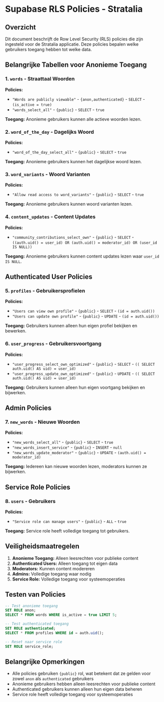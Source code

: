 # Supabase RLS Policies - Stratalia

## Overzicht
Dit document beschrijft de Row Level Security (RLS) policies die zijn ingesteld voor de Stratalia applicatie. Deze policies bepalen welke gebruikers toegang hebben tot welke data.

## Belangrijke Tabellen voor Anonieme Toegang

### 1. `words` - Straattaal Woorden
**Policies:**
- `"Words are publicly viewable"` - `{anon,authenticated}` - `SELECT` - `(is_active = true)`
- `"words_select_all"` - `{public}` - `SELECT` - `true`

**Toegang:** Anonieme gebruikers kunnen alle actieve woorden lezen.

### 2. `word_of_the_day` - Dagelijks Woord
**Policies:**
- `"word_of_the_day_select_all"` - `{public}` - `SELECT` - `true`

**Toegang:** Anonieme gebruikers kunnen het dagelijkse woord lezen.

### 3. `word_variants` - Woord Varianten
**Policies:**
- `"Allow read access to word_variants"` - `{public}` - `SELECT` - `true`

**Toegang:** Anonieme gebruikers kunnen woord varianten lezen.

### 4. `content_updates` - Content Updates
**Policies:**
- `"community_contributions_select_own"` - `{public}` - `SELECT` - `((auth.uid() = user_id) OR (auth.uid() = moderator_id) OR (user_id IS NULL))`

**Toegang:** Anonieme gebruikers kunnen content updates lezen waar `user_id IS NULL`.

## Authenticated User Policies

### 5. `profiles` - Gebruikersprofielen
**Policies:**
- `"Users can view own profile"` - `{public}` - `SELECT` - `(id = auth.uid())`
- `"Users can update own profile"` - `{public}` - `UPDATE` - `(id = auth.uid())`

**Toegang:** Gebruikers kunnen alleen hun eigen profiel bekijken en bewerken.

### 6. `user_progress` - Gebruikersvoortgang
**Policies:**
- `"user_progress_select_own_optimized"` - `{public}` - `SELECT` - `(( SELECT auth.uid() AS uid) = user_id)`
- `"user_progress_update_own_optimized"` - `{public}` - `UPDATE` - `(( SELECT auth.uid() AS uid) = user_id)`

**Toegang:** Gebruikers kunnen alleen hun eigen voortgang bekijken en bijwerken.

## Admin Policies

### 7. `new_words` - Nieuwe Woorden
**Policies:**
- `"new_words_select_all"` - `{public}` - `SELECT` - `true`
- `"new_words_insert_service"` - `{public}` - `INSERT` - `null`
- `"new_words_update_moderator"` - `{public}` - `UPDATE` - `(auth.uid() = moderator_id)`

**Toegang:** Iedereen kan nieuwe woorden lezen, moderators kunnen ze bijwerken.

## Service Role Policies

### 8. `users` - Gebruikers
**Policies:**
- `"Service role can manage users"` - `{public}` - `ALL` - `true`

**Toegang:** Service role heeft volledige toegang tot gebruikers.

## Veiligheidsmaatregelen

1. **Anonieme Toegang:** Alleen leesrechten voor publieke content
2. **Authenticated Users:** Alleen toegang tot eigen data
3. **Moderators:** Kunnen content modereren
4. **Admins:** Volledige toegang waar nodig
5. **Service Role:** Volledige toegang voor systeemoperaties

## Testen van Policies

```sql
-- Test anonieme toegang
SET ROLE anon;
SELECT * FROM words WHERE is_active = true LIMIT 5;

-- Test authenticated toegang
SET ROLE authenticated;
SELECT * FROM profiles WHERE id = auth.uid();

-- Reset naar service role
SET ROLE service_role;
```

## Belangrijke Opmerkingen

- Alle policies gebruiken `{public}` rol, wat betekent dat ze gelden voor zowel `anon` als `authenticated` gebruikers
- Anonieme gebruikers hebben alleen leesrechten voor publieke content
- Authenticated gebruikers kunnen alleen hun eigen data beheren
- Service role heeft volledige toegang voor systeemoperaties
